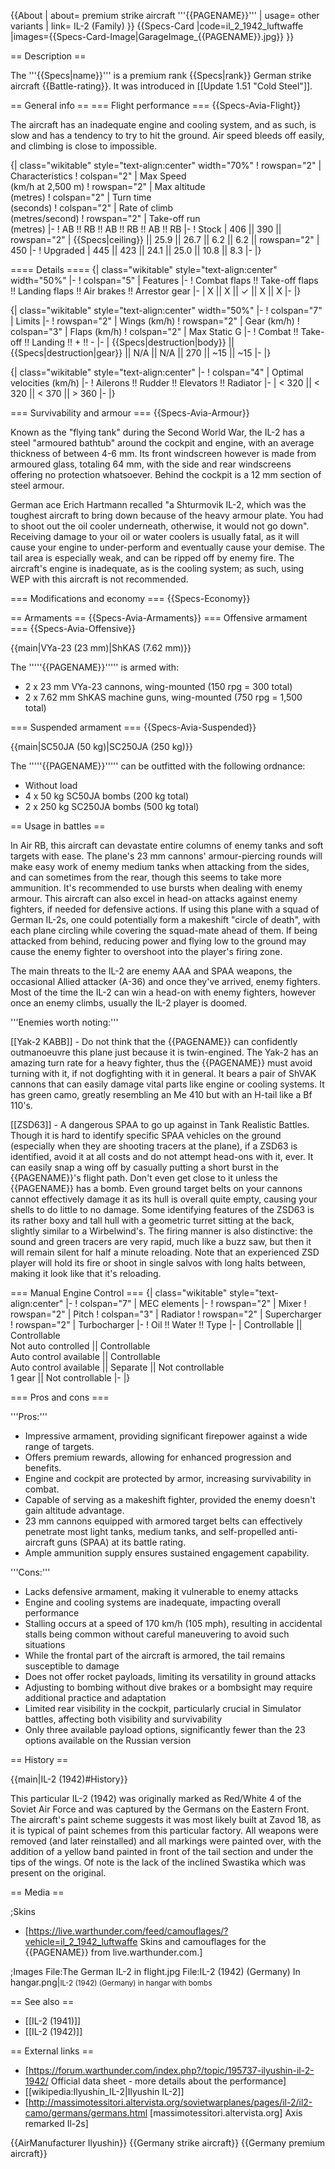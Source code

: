 {{About
| about= premium strike aircraft '''{{PAGENAME}}'''
| usage= other variants
| link= IL-2 (Family)
}}
{{Specs-Card
|code=il_2_1942_luftwaffe
|images={{Specs-Card-Image|GarageImage_{{PAGENAME}}.jpg}}
}}

== Description ==
<!-- ''In the description, the first part should be about the history of and the creation and combat usage of the aircraft, as well as its key features. In the second part, tell the reader about the aircraft in the game. Insert a screenshot of the vehicle, so that if the novice player does not remember the vehicle by name, he will immediately understand what kind of vehicle the article is talking about.'' -->
The '''{{Specs|name}}''' is a premium rank {{Specs|rank}} German strike aircraft {{Battle-rating}}. It was introduced in [[Update 1.51 "Cold Steel"]].

== General info ==
=== Flight performance ===
{{Specs-Avia-Flight}}
<!-- ''Describe how the aircraft behaves in the air. Speed, manoeuvrability, acceleration and allowable loads - these are the most important characteristics of the vehicle.'' -->

The aircraft has an inadequate engine and cooling system, and as such, is slow and has a tendency to try to hit the ground. Air speed bleeds off easily, and climbing is close to impossible.

{| class="wikitable" style="text-align:center" width="70%"
! rowspan="2" | Characteristics
! colspan="2" | Max Speed<br>(km/h at 2,500 m)
! rowspan="2" | Max altitude<br>(metres)
! colspan="2" | Turn time<br>(seconds)
! colspan="2" | Rate of climb<br>(metres/second)
! rowspan="2" | Take-off run<br>(metres)
|-
! AB !! RB !! AB !! RB !! AB !! RB
|-
! Stock
| 406 || 390 || rowspan="2" | {{Specs|ceiling}} || 25.9 || 26.7 || 6.2 || 6.2 || rowspan="2" | 450
|-
! Upgraded
| 445 || 423 || 24.1 || 25.0 || 10.8 || 8.3
|-
|}

==== Details ====
{| class="wikitable" style="text-align:center" width="50%"
|-
! colspan="5" | Features
|-
! Combat flaps !! Take-off flaps !! Landing flaps !! Air brakes !! Arrestor gear
|-
| X || X || ✓ || X || X     <!-- ✓ -->
|-
|}

{| class="wikitable" style="text-align:center" width="50%"
|-
! colspan="7" | Limits
|-
! rowspan="2" | Wings (km/h)
! rowspan="2" | Gear (km/h)
! colspan="3" | Flaps (km/h)
! colspan="2" | Max Static G
|-
! Combat !! Take-off !! Landing !! + !! -
|-
| {{Specs|destruction|body}} || {{Specs|destruction|gear}} || N/A || N/A || 270 || ~15 || ~15
|-
|}

{| class="wikitable" style="text-align:center"
|-
! colspan="4" | Optimal velocities (km/h)
|-
! Ailerons !! Rudder !! Elevators !! Radiator
|-
| < 320 || < 320 || < 370 || > 360
|-
|}

=== Survivability and armour ===
{{Specs-Avia-Armour}}
<!-- ''Examine the survivability of the aircraft. Note how vulnerable the structure is and how secure the pilot is, whether the fuel tanks are armoured, etc. Describe the armour, if there is any, and also mention the vulnerability of other critical aircraft systems.'' -->
Known as the "flying tank" during the Second World War, the IL-2 has a steel "armoured bathtub" around the cockpit and engine, with an average thickness of between 4-6 mm. Its front windscreen however is made from armoured glass, totaling 64 mm, with the side and rear windscreens offering no protection whatsoever. Behind the cockpit is a 12 mm section of steel armour.

German ace Erich Hartmann recalled "a Shturmovik IL-2, which was the toughest aircraft to bring down because of the heavy armour plate. You had to shoot out the oil cooler underneath, otherwise, it would not go down". Receiving damage to your oil or water coolers is usually fatal, as it will cause your engine to under-perform and eventually cause your demise. The tail area is especially weak, and can be ripped off by enemy fire. The aircraft's engine is inadequate, as is the cooling system; as such, using WEP with this aircraft is not recommended.

=== Modifications and economy ===
{{Specs-Economy}}

== Armaments ==
{{Specs-Avia-Armaments}}
=== Offensive armament ===
{{Specs-Avia-Offensive}}
<!-- ''Describe the offensive armament of the aircraft, if any. Describe how effective the cannons and machine guns are in a battle, and also what belts or drums are better to use. If there is no offensive weaponry, delete this subsection.'' -->
{{main|VYa-23 (23 mm)|ShKAS (7.62 mm)}}

The '''''{{PAGENAME}}''''' is armed with:

* 2 x 23 mm VYa-23 cannons, wing-mounted (150 rpg = 300 total)
* 2 x 7.62 mm ShKAS machine guns, wing-mounted (750 rpg = 1,500 total)

=== Suspended armament ===
{{Specs-Avia-Suspended}}
<!-- ''Describe the aircraft's suspended armament: additional cannons under the wings, bombs, rockets and torpedoes. This section is especially important for bombers and attackers. If there is no suspended weaponry remove this subsection.'' -->
{{main|SC50JA (50 kg)|SC250JA (250 kg)}}

The '''''{{PAGENAME}}''''' can be outfitted with the following ordnance:

* Without load
* 4 x 50 kg SC50JA bombs (200 kg total)
* 2 x 250 kg SC250JA bombs (500 kg total)

== Usage in battles ==
<!-- ''Describe the tactics of playing in the aircraft, the features of using aircraft in a team and advice on tactics. Refrain from creating a "guide" - do not impose a single point of view, but instead, give the reader food for thought. Examine the most dangerous enemies and give recommendations on fighting them. If necessary, note the specifics of the game in different modes (AB, RB, SB).'' -->
In Air RB, this aircraft can devastate entire columns of enemy tanks and soft targets with ease. The plane's 23 mm cannons' armour-piercing rounds will make easy work of enemy medium tanks when attacking from the sides, and can sometimes from the rear, though this seems to take more ammunition. It's recommended to use bursts when dealing with enemy armour. This aircraft can also excel in head-on attacks against enemy fighters, if needed for defensive actions. If using this plane with a squad of German IL-2s, one could potentially form a makeshift "circle of death", with each plane circling while covering the squad-mate ahead of them. If being attacked from behind, reducing power and flying low to the ground may cause the enemy fighter to overshoot into the player's firing zone.

The main threats to the IL-2 are enemy AAA and SPAA weapons, the occasional Allied attacker (A-36) and once they've arrived, enemy fighters. Most of the time the IL-2 can win a head-on with enemy fighters, however once an enemy climbs, usually the IL-2 player is doomed.

'''Enemies worth noting:'''

[[Yak-2 KABB]] - Do not think that the {{PAGENAME}} can confidently outmanoeuvre this plane just because it is twin-engined. The Yak-2 has an amazing turn rate for a heavy fighter, thus the {{PAGENAME}} must avoid turning with it, if not dogfighting with it in general. It bears a pair of ShVAK cannons that can easily damage vital parts like engine or cooling systems. It has green camo, greatly resembling an Me 410 but with an H-tail like a Bf 110's.

[[ZSD63]] - A dangerous SPAA to go up against in Tank Realistic Battles. Though it is hard to identify specific SPAA vehicles on the ground (especially when they are shooting tracers at the plane), if a ZSD63 is identified, avoid it at all costs and do not attempt head-ons with it, ever. It can easily snap a wing off by casually putting a short burst in the {{PAGENAME}}'s flight path. Don't even get close to it unless the {{PAGENAME}} has a bomb. Even ground target belts on your cannons cannot effectively damage it as its hull is overall quite empty, causing your shells to do little to no damage. Some identifying features of the ZSD63 is its rather boxy and tall hull with a geometric turret sitting at the back, slightly similar to a Wirbelwind's. The firing manner is also distinctive: the sound and green tracers are very rapid, much like a buzz saw, but then it will remain silent for half a minute reloading. Note that an experienced ZSD player will hold its fire or shoot in single salvos with long halts between, making it look like that it's reloading.

=== Manual Engine Control ===
{| class="wikitable" style="text-align:center"
|-
! colspan="7" | MEC elements
|-
! rowspan="2" | Mixer
! rowspan="2" | Pitch
! colspan="3" | Radiator
! rowspan="2" | Supercharger
! rowspan="2" | Turbocharger
|-
! Oil !! Water !! Type
|-
| Controllable || Controllable<br>Not auto controlled || Controllable<br>Auto control available || Controllable<br>Auto control available || Separate || Not controllable<br>1 gear || Not controllable
|-
|}

=== Pros and cons ===
<!-- ''Summarise and briefly evaluate the vehicle in terms of its characteristics and combat effectiveness. Mark its pros and cons in the bulleted list. Try not to use more than 6 points for each of the characteristics. Avoid using categorical definitions such as "bad", "good" and the like - use substitutions with softer forms such as "inadequate" and "effective".'' -->

'''Pros:'''

* Impressive armament, providing significant firepower against a wide range of targets.
* Offers premium rewards, allowing for enhanced progression and benefits.
* Engine and cockpit are protected by armor, increasing survivability in combat.
* Capable of serving as a makeshift fighter, provided the enemy doesn't gain altitude advantage.
* 23 mm cannons equipped with armored target belts can effectively penetrate most light tanks, medium tanks, and self-propelled anti-aircraft guns (SPAA) at its battle rating.
* Ample ammunition supply ensures sustained engagement capability.

'''Cons:'''

* Lacks defensive armament, making it vulnerable to enemy attacks
* Engine and cooling systems are inadequate, impacting overall performance
* Stalling occurs at a speed of 170 km/h (105 mph), resulting in accidental stalls being common without careful maneuvering to avoid such situations
* While the frontal part of the aircraft is armored, the tail remains susceptible to damage
* Does not offer rocket payloads, limiting its versatility in ground attacks
* Adjusting to bombing without dive brakes or a bombsight may require additional practice and adaptation
* Limited rear visibility in the cockpit, particularly crucial in Simulator battles, affecting both visibility and survivability
* Only three available payload options, significantly fewer than the 23 options available on the Russian version

== History ==
<!-- ''Describe the history of the creation and combat usage of the aircraft in more detail than in the introduction. If the historical reference turns out to be too long, take it to a separate article, taking a link to the article about the vehicle and adding a block "/History" (example: <nowiki>https://wiki.warthunder.com/(Vehicle-name)/History</nowiki>) and add a link to it here using the <code>main</code> template. Be sure to reference text and sources by using <code><nowiki><ref></ref></nowiki></code>, as well as adding them at the end of the article with <code><nowiki><references /></nowiki></code>. This section may also include the vehicle's dev blog entry (if applicable) and the in-game encyclopedia description (under <code><nowiki>=== In-game description ===</nowiki></code>, also if applicable).'' -->
{{main|IL-2 (1942)#History}}

This particular IL-2 (1942) was originally marked as Red/White 4 of the Soviet Air Force and was captured by the Germans on the Eastern Front. The aircraft's paint scheme suggests it was most likely built at Zavod 18, as it is typical of paint schemes from this particular factory. All weapons were removed (and later reinstalled) and all markings were painted over, with the addition of a yellow band painted in front of the tail section and under the tips of the wings. Of note is the lack of the inclined Swastika which was present on the original.

== Media ==
<!-- ''Excellent additions to the article would be video guides, screenshots from the game, and photos.'' -->

;Skins
* [https://live.warthunder.com/feed/camouflages/?vehicle=il_2_1942_luftwaffe Skins and camouflages for the {{PAGENAME}} from live.warthunder.com.]

;Images
<gallery mode="packed-hover" heights="150">
File:The German IL-2 in flight.jpg
File:IL-2 (1942) (Germany) In hangar.png|<small>IL-2 (1942) (Germany) in hangar with bombs</small>
</gallery>

== See also ==
<!-- ''Links to the articles on the War Thunder Wiki that you think will be useful for the reader, for example:''
* ''reference to the series of the aircraft;''
* ''links to approximate analogues of other nations and research trees.'' -->

* [[IL-2 (1941)]]
* [[IL-2 (1942)]]

== External links ==
<!--''Paste links to sources and external resources, such as:''
* ''topic on the official game forum;''
* ''other literature.''-->

* [https://forum.warthunder.com/index.php?/topic/195737-ilyushin-il-2-1942/ Official data sheet - more details about the performance]
* [[wikipedia:Ilyushin_IL-2|Ilyushin IL-2]]
* [http://massimotessitori.altervista.org/sovietwarplanes/pages/il-2/il2-camo/germans/germans.html <nowiki>[massimotessitori.altervista.org]</nowiki> Axis remarked Il-2s]

{{AirManufacturer Ilyushin}}
{{Germany strike aircraft}}
{{Germany premium aircraft}}